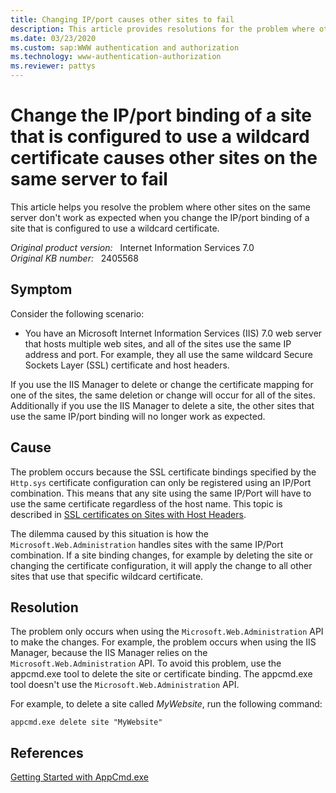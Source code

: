 ```yaml
---
title: Changing IP/port causes other sites to fail
description: This article provides resolutions for the problem where other sites on the same server don't work as expected when you change the IP/port binding of a site that is configured to use a wildcard certificate.
ms.date: 03/23/2020
ms.custom: sap:WWW authentication and authorization
ms.technology: www-authentication-authorization
ms.reviewer: pattys
---
```

# Change the IP/port binding of a site that is configured to use a wildcard certificate causes other sites on the same server to fail

This article helps you resolve the problem where other sites on the same server don't work as expected when you change the IP/port binding of a site that is configured to use a wildcard certificate.

_Original product version:_ &nbsp; Internet Information Services 7.0  
_Original KB number:_ &nbsp; 2405568

## Symptom

Consider the following scenario:

- You have an Microsoft Internet Information Services (IIS) 7.0 web server that hosts multiple web sites, and all of the sites use the same IP address and port. For example, they all use the same wildcard Secure Sockets Layer (SSL) certificate and host headers.

If you use the IIS Manager to delete or change the certificate mapping for one of the sites, the same deletion or change will occur for all of the sites. Additionally if you use the IIS Manager to delete a site, the other sites that use the same IP/port binding will no longer work as expected.

## Cause

The problem occurs because the SSL certificate bindings specified by the `Http.sys` certificate configuration can only be registered using an IP/Port combination. This means that any site using the same IP/Port will have to use the same certificate regardless of the host name. This topic is described in [SSL certificates on Sites with Host Headers](https://blogs.iis.net/thomad/ssl-certificates-on-sites-with-host-headers).

The dilemma caused by this situation is how the `Microsoft.Web.Administration` handles sites with the same IP/Port combination. If a site binding changes, for example by deleting the site or changing the certificate configuration, it will apply the change to all other sites that use that specific wildcard certificate.

## Resolution

The problem only occurs when using the `Microsoft.Web.Administration` API to make the changes. For example, the problem occurs when using the IIS Manager, because the IIS Manager relies on the `Microsoft.Web.Administration` API. To avoid this problem, use the appcmd.exe tool to delete the site or certificate binding. The appcmd.exe tool doesn't use the `Microsoft.Web.Administration` API.

For example, to delete a site called *MyWebsite*, run the following  command:

```console
appcmd.exe delete site "MyWebsite"
```

## References

[Getting Started with AppCmd.exe](/iis/get-started/getting-started-with-iis/getting-started-with-appcmdexe)
